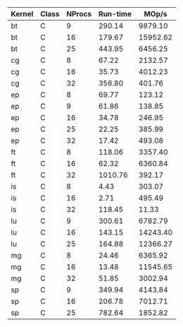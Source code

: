 |    Kernel | Class | NProcs |        Run-time |        MOp/s     |
|-----------|-------|--------|-----------------|------------------|
|        bt |     C |      9 |          290.14 |          9879.10 |
|        bt |     C |     16 |          179.67 |         15952.62 |
|        bt |     C |     25 |          443.95 |          6456.25 |
|        cg |     C |      8 |           67.22 |          2132.57 |
|        cg |     C |     16 |           35.73 |          4012.23 |
|        cg |     C |     32 |          356.80 |           401.76 |
|        ep |     C |      8 |           69.77 |           123.12 |
|        ep |     C |      9 |           61.86 |           138.85 |
|        ep |     C |     16 |           34.78 |           246.95 |
|        ep |     C |     25 |           22.25 |           385.99 |
|        ep |     C |     32 |           17.42 |           493.08 |
|        ft |     C |      8 |          118.06 |          3357.40 |
|        ft |     C |     16 |           62.32 |          6360.84 |
|        ft |     C |     32 |         1010.76 |           392.17 |
|        is |     C |      8 |            4.43 |           303.07 |
|        is |     C |     16 |            2.71 |           495.49 |
|        is |     C |     32 |          118.45 |            11.33 |
|        lu |     C |      9 |          300.61 |          6782.79 |
|        lu |     C |     16 |          143.15 |         14243.40 |
|        lu |     C |     25 |          164.88 |         12366.27 |
|        mg |     C |      8 |           24.46 |          6365.92 |
|        mg |     C |     16 |           13.48 |         11545.65 |
|        mg |     C |     32 |           51.85 |          3002.94 |
|        sp |     C |      9 |          349.94 |          4143.84 |
|        sp |     C |     16 |          206.78 |          7012.71 |
|        sp |     C |     25 |          782.64 |          1852.82 |
